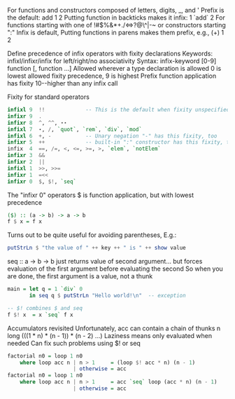 For functions and constructors composed of letters, digits, \_, and '
  Prefix is the default: add 1 2
  Putting function in backticks makes it infix: 1 \`add\` 2
For functions starting with one of !#$%&\*+./<=>?@\\^|-~ or constructors starting ":"
  Infix is default, Putting functions in parens makes them prefix, e.g., (+) 1 2

Define precedence of infix operators with fixity declarations
  Keywords: infixl/infixr/infix for left/right/no associativity
  Syntax: infix-keyword [0-9] function [, function ...]
  Allowed wherever a type declaration is allowed
  0 is lowest allowed fixity precedence, 9 is highest
  Prefix function application has fixity 10--higher than any infix call

Fixity for standard operators
```haskell
infixl 9  !!             -- This is the default when fixity unspecified
infixr 9  .
infixr 8  ^, ^^, ⋆⋆
infixl 7  ⋆, /, `quot`, `rem`, `div`, `mod`
infixl 6  +, -           -- Unary negation "-" has this fixity, too
infixr 5  ++             -- built-in ":" constructor has this fixity, too
infix  4  ==, /=, <, <=, >=, >, `elem`, `notElem`
infixr 3  &&
infixr 2  ||
infixl 1  >>, >>=
infixr 1  =<<
infixr 0  $, $!, `seq`
```

The "infixr 0" operators
$ is function application, but with lowest precedence
```haskell
($) :: (a -> b) -> a -> b
f $ x = f x
```

Turns out to be quite useful for avoiding parentheses, E.g.:
```haskell
putStrLn $ "the value of " ++ key ++ " is " ++ show value
```

seq :: a -> b -> b just returns value of second argument...
but forces evaluation of the first argument before evaluating the second
So when you are done, the first argument is a value, not a thunk
```haskell
main = let q = 1 `div` 0
       in seq q $ putStrLn "Hello world!\n"  -- exception

-- $! combines $ and seq
f $! x  = x `seq` f x
```

Accumulators revisited
Unfortunately, acc can contain a chain of thunks n long
(((1 * n) * (n - 1)) * (n - 2) ...) Laziness means only evaluated when needed
Can fix such problems using $! or seq
```haskell
factorial n0 = loop 1 n0
    where loop acc n | n > 1     = (loop $! acc * n) (n - 1)
                     | otherwise = acc
factorial n0 = loop 1 n0
    where loop acc n | n > 1     = acc `seq` loop (acc * n) (n - 1)
                     | otherwise = acc
```
